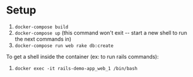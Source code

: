 # Setup

1. `docker-compose build`
2. `docker-compose up` (this command won't exit -- start a new shell to run the next commands in)
3. `docker-compose run web rake db:create`

To get a shell inside the container (ex: to run rails commands):

1. `docker exec -it rails-demo-app_web_1 /bin/bash`
